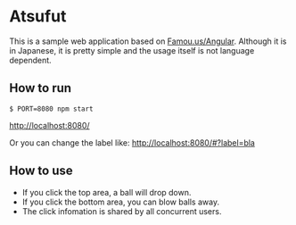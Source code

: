 Atsufut
=======

This is a sample web application based on
[Famou.us/Angular](http://famo.us/integrations/angular/).
Although it is in Japanese,
it is pretty simple and the usage itself is not language dependent.

How to run
----------

```
$ PORT=8080 npm start
```

<http://localhost:8080/>

Or you can change the label like:
<http://localhost:8080/#?label=bla>

How to use
----------

- If you click the top area, a ball will drop down.
- If you click the bottom area, you can blow balls away.
- The click infomation is shared by all concurrent users.
